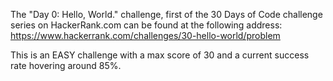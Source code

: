 The "Day 0: Hello, World." challenge, first of the 30 Days of Code challenge series on HackerRank.com can be found at the following address:
https://www.hackerrank.com/challenges/30-hello-world/problem

This is an EASY challenge with a max score of 30 and a current success rate hovering around 85%.
